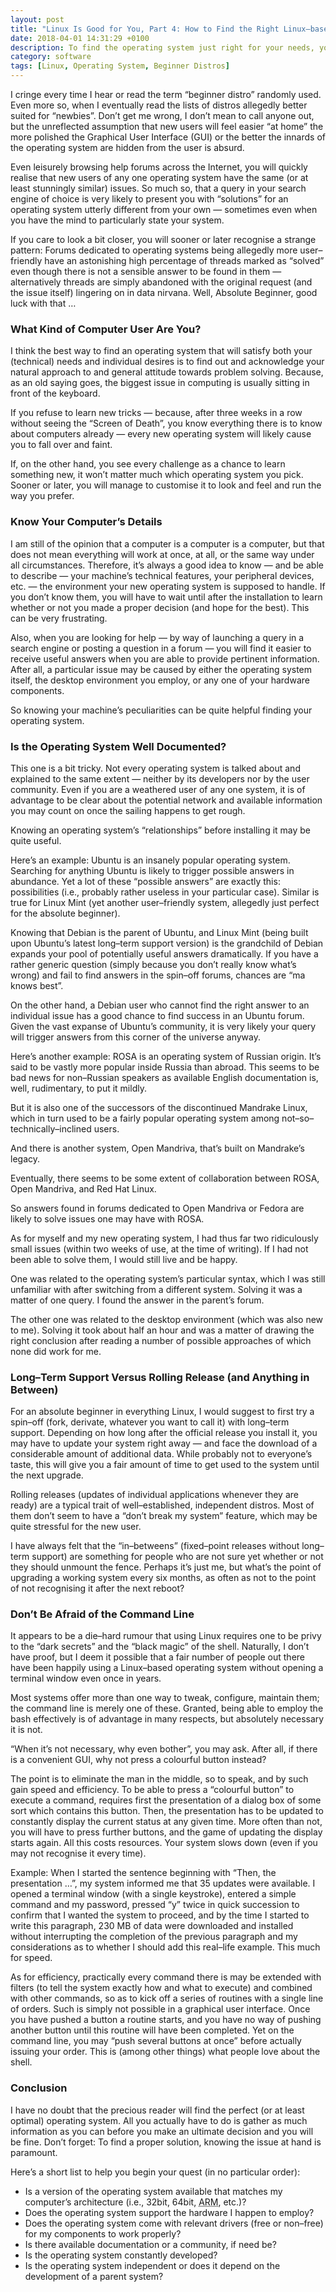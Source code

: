```yaml
---
layout: post
title: "Linux Is Good for You, Part 4: How to Find the Right Linux–based Operating System as an Absolute Beginner?"
date: 2018-04-01 14:31:29 +0100
description: To find the operating system just right for your needs, you need to know more about your computer and yourself.
category: software
tags: [Linux, Operating System, Beginner Distros]
---
```

I cringe every time I hear or read the term “beginner distro” randomly used. Even more so, when I eventually read the lists of distros allegedly better suited for “newbies”. Don’t get me wrong, I don’t mean to call anyone out, but the unreflected assumption that new users will feel easier “at home” the more polished the Graphical User Interface (<abbr>GUI</abbr>) or the better the innards of the operating system are hidden from the user is absurd.<!--more-->

Even leisurely browsing help forums across the Internet, you will quickly realise that new users of any one operating system have the same (or at least stunningly similar) issues. So much so, that a query in your search engine of choice is very likely to present you with “solutions” for an operating system utterly different from your own — sometimes even when you have the mind to particularly state your system.

If you care to look a bit closer, you will sooner or later recognise a strange pattern: Forums dedicated to operating systems being allegedly more user–friendly have an astonishing high percentage of threads marked as “solved” even though there is not a sensible answer to be found in them — alternatively threads are simply abandoned with the original request (and the issue itself) lingering on in data nirvana. Well, Absolute Beginner, good luck with that …

<h3>What Kind of Computer User Are You?</h3>

I think the best way to find an operating system that will satisfy both your (technical) needs and individual desires is to find out and acknowledge your natural approach to and general attitude towards problem solving. Because, as an old saying goes, the biggest issue in computing is usually sitting in front of the keyboard.

If you refuse to learn new tricks — because, after three weeks in a row without seeing the “Screen of Death”, you know everything there is to know about computers already — every new operating system will likely cause you to fall over and faint.

If, on the other hand, you see every challenge as a chance to learn something new, it won’t matter much which operating system you pick. Sooner or later, you will manage to customise it to look and feel and run the way you prefer.

<h3>Know Your Computer’s Details</h3>

I am still of the opinion that a computer is a computer is a computer, but that does not mean everything will work at once, at all, or the same way under all circumstances. Therefore, it’s always a good idea to know — and be able to describe — your machine’s technical features, your peripheral devices, <abbr>etc.</abbr> — the environment your new operating system is supposed to handle. If you don’t know them, you will have to wait until after the installation to learn whether or not you made a proper decision (and hope for the best). This can be very frustrating.

Also, when you are looking for help — by way of launching a query in a search engine or posting a question in a forum — you will find it easier to receive useful answers when you are able to provide pertinent information. After all, a particular issue may be caused by either the operating system itself, the desktop environment you employ, or any one of your hardware components.

So knowing your machine’s peculiarities can be quite helpful finding your operating system.

<h3>Is the Operating System Well Documented?</h3>

This one is a bit tricky. Not every operating system is talked about and explained to the same extent — neither by its developers nor by the user community. Even if you are a weathered user of any one system, it is of advantage to be clear about the potential network and available information you may count on once the sailing happens to get rough.

Knowing an operating system’s “relationships” before installing it may be quite useful.

Here’s an example: Ubuntu is an insanely popular operating system. Searching for anything Ubuntu is likely to trigger possible answers in abundance. Yet a lot of these “possible answers” are exactly this: possibilities (<abbr>i.e.</abbr>, probably rather useless in your particular case). Similar is true for Linux Mint (yet another user–friendly system, allegedly just perfect for the absolute beginner).

Knowing that Debian is the parent of Ubuntu, and Linux Mint (being built upon Ubuntu’s latest long–term support version) is the grandchild of Debian expands your pool of potentially useful answers dramatically. If you have a rather generic question (simply because you don’t really know what’s wrong) and fail to find answers in the spin–off forums, chances are “ma knows best”.

On the other hand, a Debian user who cannot find the right answer to an individual issue has a good chance to find success in an Ubuntu forum. Given the vast expanse of Ubuntu’s community, it is very likely your query will trigger answers from this corner of the universe anyway.

Here’s another example: ROSA is an operating system of Russian origin. It’s said to be vastly more popular inside Russia than abroad. This seems to be bad news for non–Russian speakers as available English documentation is, well, rudimentary, to put it mildly.

But it is also one of the successors of the discontinued Mandrake Linux, which in turn used to be a fairly popular operating system among not–so–technically–inclined users.

And there is another system, Open Mandriva, that’s built on Mandrake’s legacy.

Eventually, there seems to be some extent of collaboration between ROSA, Open Mandriva, and Red Hat Linux.

So answers found in forums dedicated to Open Mandriva or Fedora are likely to solve issues one may have with ROSA.

As for myself and my new operating system, I had thus far two ridiculously small issues (within two weeks of use, at the time of writing).
If I had not been able to solve them, I would still live and be happy.

One was related to the operating system’s particular syntax, which I was still unfamiliar with after switching from a different system. Solving it was a matter of one query. I found the answer in the parent’s forum.

The other one was related to the desktop environment (which was also new to me). Solving it took about half an hour and was a matter of drawing the right conclusion after reading a number of possible approaches of which none did work for me.

<h3>Long–Term Support Versus Rolling Release (and Anything in Between)</h3>

For an absolute beginner in everything Linux, I would suggest to first try a spin–off (fork, derivate, whatever you want to call it) with long–term support. Depending on how long after the official release you install it, you may have to update your system right away — and face the download of a considerable amount of additional data. While probably not to everyone’s taste, this will give you a fair amount of time to get used to the system until the next upgrade.

Rolling releases (updates of individual applications whenever they are ready) are a typical trait of well–established, independent distros. Most of them don’t seem to have a “don’t break my system” feature, which may be quite stressful for the new user.

I have always felt that the “in–betweens” (fixed–point releases without long–term support) are something for people who are not sure yet whether or not they should unmount the fence. Perhaps it’s just me, but what’s the point of upgrading a working system every six months, as often as not to the point of not recognising it after the next reboot?

<h3>Don’t Be Afraid of the Command Line</h3>

It appears to be a die–hard rumour that using Linux requires one to be privy to the “dark secrets” and the “black magic” of the shell. Naturally, I don’t have proof, but I deem it possible that a fair number of people out there have been happily using a Linux–based operating system without opening a terminal window even once in years.

Most systems offer more than one way to tweak, configure, maintain them; the command line is merely one of these. Granted, being able to employ the bash effectively is of advantage in many respects, but absolutely necessary it is not.

“When it’s not necessary, why even bother”, you may ask. After all, if there is a convenient <abbr>GUI</abbr>, why not press a colourful button instead?

The point is to eliminate the man in the middle, so to speak, and by such gain speed and efficiency. To be able to press a “colourful button” to execute a command, requires first the presentation of a dialog box of some sort which contains this button. Then, the presentation has to be updated to constantly display the current status at any given time. More often than not, you will have to press further buttons, and the game of updating the display starts again. All this costs resources. Your system slows down (even if you may not recognise it every time).

Example: When I started the sentence beginning with “Then, the presentation …”, my system informed me that 35 updates were available. I opened a terminal window (with a single keystroke), entered a simple command and my password, pressed “y” twice in quick succession to confirm that I wanted the system to proceed, and by the time I started to write this paragraph, 230 <abbr>MB</abbr> of data were downloaded and installed without interrupting the completion of the previous paragraph and my considerations as to whether I should add this real–life example. This much for speed.

As for efficiency, practically every command there is may be extended with filters (to tell the system exactly how and what to execute) and combined with other commands, so as to kick off a series of routines with a single line of orders. Such is simply not possible in a graphical user interface. Once you have pushed a button a routine starts, and you have no way of pushing another button until this routine will have been completed. Yet on the command line, you may “push several buttons at once” before actually issuing your order. This is (among other things) what people love about the shell.

<h3>Conclusion</h3>

I have no doubt that the precious reader will find the perfect (or at least optimal) operating system. All you actually have to do is gather as much information as you can before you make an ultimate decision and you will be fine. Don’t forget: To find a proper solution, knowing the issue at hand is paramount.

Here’s a short list to help you begin your quest (in no particular order):

<ul>
<li>Is a version of the operating system available that matches my computer’s architecture (<abbr>i.e.</abbr>, 32bit, 64bit, <abbr title="Advanced RISC Machines">ARM</abbr>, <abbr>etc.</abbr>)?</li>
<li>Does the operating system support the hardware I happen to employ?</li>
<li>Does the operating system come with relevant drivers (free or non–free) for my components to work properly?</li>
<li>Is there available documentation or a community, if need be?</li>
<li>Is the operating system constantly developed?</li>
<li>Is the operating system independent or does it depend on the development of a parent system?</li>
</ul>
